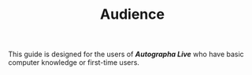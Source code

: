 ﻿---
id: p0-2-audience.md
sidebar_label: Audience
title: Audience
---

‌This guide is designed for the users of **_Autographa Live_** who have basic computer knowledge or first-time users.

